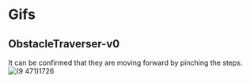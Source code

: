 # Gifs
## ObstacleTraverser-v0
It can be confirmed that they are moving forward by pinching the steps.
![(9 471)_1726_](https://user-images.githubusercontent.com/49557322/216284792-6da6ab24-3a84-4db2-9765-745c0394f367.gif)
